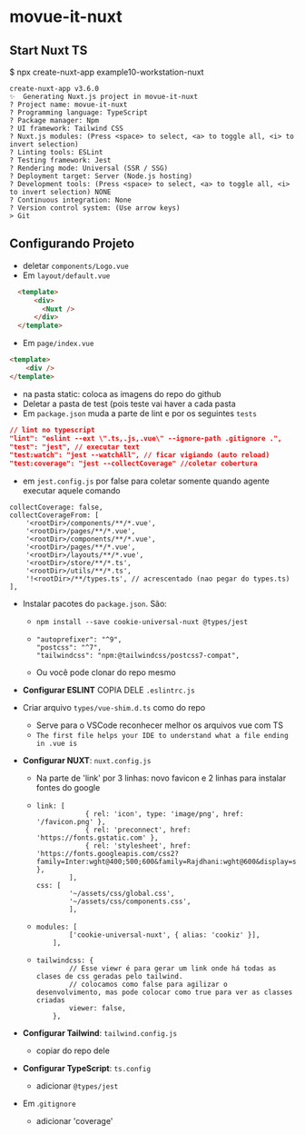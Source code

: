 # movue-it-nuxt

## Start Nuxt TS  

$ npx create-nuxt-app example10-workstation-nuxt

````
create-nuxt-app v3.6.0
✨  Generating Nuxt.js project in movue-it-nuxt
? Project name: movue-it-nuxt
? Programming language: TypeScript
? Package manager: Npm
? UI framework: Tailwind CSS
? Nuxt.js modules: (Press <space> to select, <a> to toggle all, <i> to invert selection)
? Linting tools: ESLint
? Testing framework: Jest
? Rendering mode: Universal (SSR / SSG)
? Deployment target: Server (Node.js hosting)
? Development tools: (Press <space> to select, <a> to toggle all, <i> to invert selection) NONE
? Continuous integration: None
? Version control system: (Use arrow keys)
> Git
````

## Configurando Projeto

+ deletar `components/Logo.vue`
+ Em `layout/default.vue`
````html
  <template>
      <div>
        <Nuxt />
      </div>
  </template>
````
  + Em `page/index.vue`
````html
<template>
	<div />
</template>
````

+ na pasta static: coloca as imagens do repo do github
+ Deletar a pasta de test (pois teste vai haver a cada pasta
+ Em `package.json` muda a parte de lint e por os seguintes `tests`
````json
// lint no typescript
"lint": "eslint --ext \".ts,.js,.vue\" --ignore-path .gitignore .",
"test": "jest", // executar text
"test:watch": "jest --watchAll", // ficar vigiando (auto reload)
"test:coverage": "jest --collectCoverage" //coletar cobertura
````

+ em `jest.config.js` por false para coletar somente quando agente executar aquele comando

````
collectCoverage: false,
collectCoverageFrom: [
    '<rootDir>/components/**/*.vue',
    '<rootDir>/pages/**/*.vue',
    '<rootDir>/components/**/*.vue',
    '<rootDir>/pages/**/*.vue',
    '<rootDir>/layouts/**/*.vue',
    '<rootDir>/store/**/*.ts',
    '<rootDir>/utils/**/*.ts',
    '!<rootDir>/**/types.ts', // acrescentado (nao pegar do types.ts)
],
````
+ Instalar pacotes do `package.json`. São: 

  + `npm install --save cookie-universal-nuxt @types/jest`

  + ```
    "autoprefixer": "^9",
    "postcss": "^7",
    "tailwindcss": "npm:@tailwindcss/postcss7-compat",
    ```

  + Ou você pode clonar do repo mesmo

+ **Configurar ESLINT** COPIA DELE `.eslintrc.js`
+ Criar arquivo `types/vue-shim.d.ts` como do repo
  + Serve para o VSCode reconhecer melhor os arquivos vue com TS
  + `The first file helps your IDE to understand what a file ending in .vue is`

+ **Configurar NUXT**: `nuxt.config.js`

  + Na parte de 'link' por 3 linhas: novo favicon e 2 linhas para instalar fontes do google

  + ```
    link: [
    			{ rel: 'icon', type: 'image/png', href: '/favicon.png' },
    			{ rel: 'preconnect', href: 'https://fonts.gstatic.com' },
    			{ rel: 'stylesheet', href: 'https://fonts.googleapis.com/css2?family=Inter:wght@400;500;600&family=Rajdhani:wght@600&display=swap' },
    		],
    css: [
            '~/assets/css/global.css',
            '~/assets/css/components.css',
            ],
    ```

  + ```
    modules: [
    		['cookie-universal-nuxt', { alias: 'cookiz' }],
    	],
    
    ```

  + ```
    tailwindcss: {
    		// Esse viewr é para gerar um link onde há todas as clases de css geradas pelo tailwind.
    		// colocamos como false para agilizar o desenvolvimento, mas pode colocar como true para ver as classes criadas
    		viewer: false,
    	},
    ```

    

+ **Configurar Tailwind**: `tailwind.config.js`
  + copiar do repo dele
+ **Configurar TypeScript**: `ts.config`
  + adicionar `@types/jest`

+ Em .`gitignore`
  + adicionar 'coverage'





